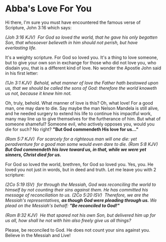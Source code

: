 [//]: # "title: Abba's Love For You"
[//]: # "description: Encounter the love God has for you in Christ Jesus."

# Abba's Love For You

Hi there, I'm sure you must have encountered the famous verse of Scripture, John 3:16 which says:

_(Joh 3:16 KJV)  For God so loved the world, that he gave his only begotten Son, that whosoever believeth in him should not perish, but have everlasting life._

It's a weighty scripture. For God so loved you. It's a thing to love someone, but to give your own son in exchange for those who did not love you, who disdain you, that is a different kind of love. No wonder the Apostle John said in his first letter:

_(1Jn 3:1 KJV)  Behold, what manner of love the Father hath bestowed upon us, that we should be called the sons of God: therefore the world knoweth us not, because it knew him not._

Oh, truly, behold. What manner of love is this? Oh, what love! For a good man, one may dare to die. Say maybe the man Nelson Mandela is still alive, and he needed surgery to extend his life to continue his impactful work, many may line up to give themselves for the furtherance of him. But what of someone shameful? Someone evil, who actively opposes you, would you die for such? No right? **"But God commendeth His love for us..."**

_(Rom 5:7 KJV)  For scarcely for a righteous man will one die: yet peradventure for a good man some would even dare to die._
_(Rom 5:8 KJV)  **But God commendeth his love toward us, in that, while we were yet sinners, Christ died for us.**_

For God so loved the world, brethren, for God so loved you. Yes, you. He loved you not just in words, but in deed and truth. Let me leave you with 2 scripture:

_(2Co 5:19 ISV)  for through the Messiah, God was reconciling the world to himself by not counting their sins against them. He has committed his message of reconciliation to us._
_(2Co 5:20 ISV)  Therefore, we are the Messiah's representatives, **as though God were pleading through us.** We plead on the Messiah's behalf: **"Be reconciled to God!"**_

_(Rom 8:32 KJV)  He that spared not his own Son, but delivered him up for us all, how shall he not with him also freely give us all things?_

Please, be reconciled to God. He does not count your sins against you. Believe in the Messiah and Live!

